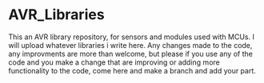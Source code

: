# AVR_Libraries
This an AVR library repository, for sensors and modules used with MCUs. I will upload whatever libraries i write here. Any changes made to the code, any improvments are more than welcome, but please if you use any of the code and you make a change that are improving or adding more functionality to the code, come here and make a branch and add your part.
